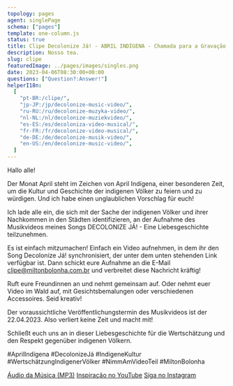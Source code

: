 ```yaml
---
topology: pages
agent: singlePage
schema: ["pages"]
template: one-column.js
status: true
title: Clipe Decolonize Já! - ABRIL INDÍGENA - Chamada para a Gravação do Clipe
description: Nosso tea.
slug: clipe
featuredImage: ../pages/images/singles.png
date: 2023-04-06T08:30:00+00:00
questions: ["Question?:Answer!"]
helperI18n:
  [
    "pt-BR:/clipe/",
    "jp-JP:/jp/decolonize-music-video/",
    "ru-RU:/ru/decolonize-muzyka-video/",
    "nl-NL:/nl/decolonize-muziekvideo/",
    "es-ES:/es/decoloniza-video-musical/",
    "fr-FR:/fr/decolonize-video-musical/",
    "de-DE:/de/decolonize-musik-video/",
    "en-US:/en/decolonize-music-video/",
  ]
---
```


Hallo alle!

Der Monat April steht im Zeichen von April Indígena, einer besonderen Zeit, um die Kultur und Geschichte der indigenen Völker zu feiern und zu würdigen. Und ich habe einen unglaublichen Vorschlag für euch!

Ich lade alle ein, die sich mit der Sache der indigenen Völker und ihrer Nachkommen in den Städten identifizieren, an der Aufnahme des Musikvideos meines Songs DECOLONIZE JÁ! - Eine Liebesgeschichte teilzunehmen.

Es ist einfach mitzumachen! Einfach ein Video aufnehmen, in dem ihr den Song Decolonize Já! synchronisiert, der unter dem unten stehenden Link verfügbar ist. Dann schickt eure Aufnahme an die E-Mail clipe@miltonbolonha.com.br und verbreitet diese Nachricht kräftig!

Ruft eure Freundinnen an und nehmt gemeinsam auf. Oder nehmt euer Video im Wald auf, mit Gesichtsbemalungen oder verschiedenen Accessoires. Seid kreativ!

Der voraussichtliche Veröffentlichungstermin des Musikvideos ist der 22.04.2023. Also verliert keine Zeit und macht mit!

Schließt euch uns an in dieser Liebesgeschichte für die Wertschätzung und den Respekt gegenüber indigenen Völkern.

#AprilIndígena #DecolonizeJá #IndigeneKultur #WertschätzungIndigenerVölker #NimmAmVideoTeil #MiltonBolonha

[Áudio da Música (MP3)](https://miltonbolonha.com.br/decolonize-ja.mp3)
[Inspiração no YouTube](https://www.youtube.com/watch?v=2oPCV6kCNE0)
[Siga no Instagram](https://instagram.com/miltonbolonha_)
